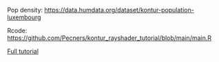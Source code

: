 Pop density: https://data.humdata.org/dataset/kontur-population-luxembourg 

Rcode: https://github.com/Pecners/kontur_rayshader_tutorial/blob/main/main.R 


[Full tutorial](https://github.com/Pecners/kontur_rayshader_tutorial)

